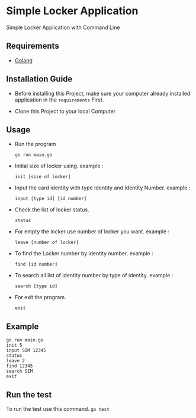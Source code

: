 # Simple Locker Application

Simple Locker Application with Command Line

## Requirements
- [Golang](https://golang.org/dl/)

## Installation Guide

- Before installing this Project, make sure your computer already installed application in the `requirements` First.

- Clone this Project to your local Computer

## Usage
- Run the program
    ```
    go run main.go
    ```
- Initial size of locker using. example :
    ```
    init [size of locker]
    ```
- Input the card identity with type Identity and Identity Number. example : 
    ```
    input [type id] [id number]
    ```
- Check the list of locker status.
    ```
    status
    ```
- For empty the locker use number of locker you want. example :
    ```
    leave [number of locker]
    ```
- To find the Locker number by identity number. example :
    ```
    find [id number]
    ```
- To search all list of identity number by type of identity. example : 
    ```
    search [type id]
    ```
- For exit the program.
    ```
    exit
    ```

## Example
    go run main.go
    init 5
    input SIM 12345
    status
    leave 2
    find 12345
    search SIM
    exit
    
## Run the test
To run the test use this command. 
    ```
    go test
    ```
